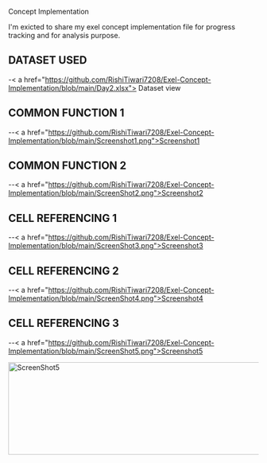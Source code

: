Concept Implementation

I'm exicted to share my exel concept implementation file for progress tracking and for analysis purpose.

## DATASET USED 
-< a href="https://github.com/RishiTiwari7208/Exel-Concept-Implementation/blob/main/Day2.xlsx"> Dataset view</a>

## COMMON FUNCTION 1
--< a href="https://github.com/RishiTiwari7208/Exel-Concept-Implementation/blob/main/Screenshot1.png">Screenshot1</a>
## COMMON FUNCTION 2
--< a href="https://github.com/RishiTiwari7208/Exel-Concept-Implementation/blob/main/ScreenShot2.png">Screenshot2</a>
## CELL REFERENCING 1
--< a href="https://github.com/RishiTiwari7208/Exel-Concept-Implementation/blob/main/ScreenShot3.png">Screenshot3</a>
## CELL REFERENCING 2
--< a href="https://github.com/RishiTiwari7208/Exel-Concept-Implementation/blob/main/ScreenShot4.png">Screenshot4</a>
## CELL REFERENCING 3
--< a href="https://github.com/RishiTiwari7208/Exel-Concept-Implementation/blob/main/ScreenShot5.png">Screenshot5</a>

<img width="936" height="186" alt="ScreenShot5" src="https://github.com/user-attachments/assets/9a0b7604-ef8f-4555-ba60-f4fa8384b042" />
